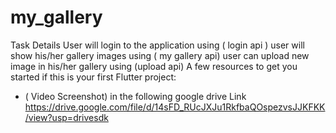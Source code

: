 # my_gallery

Task Details
User will login to the application using ( login api )
user will show his/her gallery images using ( my gallery api)
user can upload new image in his/her gallery using (upload api)
A few resources to get you started if this is your first Flutter project:

- ( Video Screenshot) in the following google drive Link
  https://drive.google.com/file/d/14sFD_RUcJXJu1RkfbaQOspezvsJJKFKK/view?usp=drivesdk